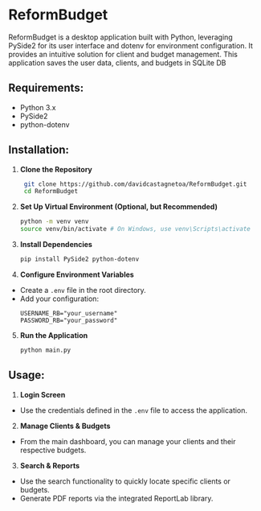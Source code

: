 # ReformBudget

ReformBudget is a desktop application built with Python, leveraging PySide2 for its user interface and dotenv for environment configuration. It provides an intuitive solution for client and budget management.
This application saves the user data, clients, and budgets in SQLite DB

## Requirements:

- Python 3.x
- PySide2
- python-dotenv

## Installation:

1. **Clone the Repository**

   ```bash
    git clone https://github.com/davidcastagnetoa/ReformBudget.git
    cd ReformBudget
   ```

2. **Set Up Virtual Environment (Optional, but Recommended)**

   ```bash
   python -m venv venv
   source venv/bin/activate # On Windows, use venv\Scripts\activate
   ```

3. **Install Dependencies**

   ```bash
   pip install PySide2 python-dotenv
   ```

4. **Configure Environment Variables**

- Create a `.env` file in the root directory.
- Add your configuration:
  ```.env
  USERNAME_RB="your_username"
  PASSWORD_RB="your_password"
  ```

5. **Run the Application**

   ```bash
   python main.py
   ```

## Usage:

1. **Login Screen**

- Use the credentials defined in the `.env` file to access the application.

2. **Manage Clients & Budgets**

- From the main dashboard, you can manage your clients and their respective budgets.

3. **Search & Reports**

- Use the search functionality to quickly locate specific clients or budgets.
- Generate PDF reports via the integrated ReportLab library.
